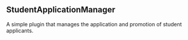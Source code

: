 ## StudentApplicationManager

A simple plugin that manages the application and promotion of student applicants.